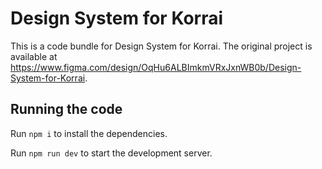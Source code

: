 
  # Design System for Korrai

  This is a code bundle for Design System for Korrai. The original project is available at https://www.figma.com/design/OqHu6ALBImkmVRxJxnWB0b/Design-System-for-Korrai.

  ## Running the code

  Run `npm i` to install the dependencies.

  Run `npm run dev` to start the development server.
  